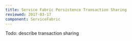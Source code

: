 ```yaml
---
title: Service Fabric Persistence Transaction Sharing
reviewed: 2017-03-17
component: ServiceFabric
---
```


Todo: describe transaction sharing
